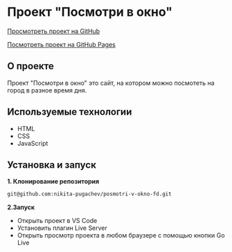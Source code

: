 # Проект "Посмотри в окно"

[Просмотреть проект на GitHub](https://github.com/nikita-pugachev/posmotri-v-okno-fd.git)

[Посмотреть проект на GitHub Pages](https://nikita-pugachev.github.io/posmotri-v-okno-fd/)

## О проекте
Проект "Посмотри в окно" это сайт, на котором можно посмотеть на город в разное время дня.

## Используемые технологии
* HTML
* CSS
* JavaScript

## Установка и запуск
**1. Клонирование репозитория**
```bash
git@github.com:nikita-pugachev/posmotri-v-okno-fd.git
```
**2.Запуск**
* Открыть проект в VS Code
* Установить плагин Live Server
* Открыть просмотр проекта в любом браузере с помощью кнопки Go Live